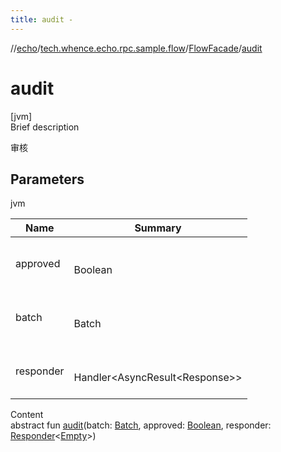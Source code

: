 ```yaml
---
title: audit -
---
```

//[echo](../../index.md)/[tech.whence.echo.rpc.sample.flow](../index.md)/[FlowFacade](index.md)/[audit](audit.md)



# audit  
[jvm]  
Brief description  


审核



## Parameters  
  
jvm  
  
|  Name|  Summary| 
|---|---|
| approved| <br><br>Boolean<br><br>
| batch| <br><br>Batch<br><br>
| responder| <br><br>Handler<AsyncResult<Response<Empty>>><br><br>
  
  
Content  
abstract fun [audit](audit.md)(batch: [Batch](../../tech.whence.echo.rpc.request/-batch/index.md), approved: [Boolean](https://kotlinlang.org/api/latest/jvm/stdlib/kotlin/-boolean/index.html), responder: [Responder](../../tech.whence.echo.rpc/index.md#tech.whence.echo.rpc/Responder///PointingToDeclaration/)<[Empty](../../tech.whence.echo.rpc.payload/-empty/index.md)>)  



